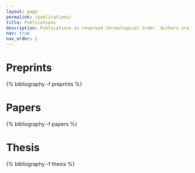 ```yaml
---
layout: page
permalink: /publications/
title: Publications
description: Publications in reversed chronological order. Authors are listed alphabetically.
nav: true
nav_order: 2
---
```


<!-- _pages/publications.md -->
<div class="publications">

<h1>Preprints</h1>

{% bibliography -f preprints %}

<h1>Papers</h1>

{% bibliography -f papers %}

<h1>Thesis</h1>

{% bibliography -f thesis %}

</div>

